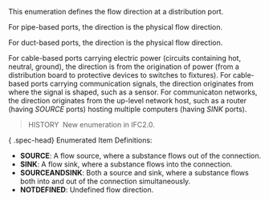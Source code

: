 ﻿This enumeration defines the flow direction at a distribution port.

For pipe-based ports, the direction is the physical flow direction.

For duct-based ports, the direction is the physical flow direction.

For cable-based ports carrying electric power (circuits containing hot, neutral, ground), the direction is from the origination of power (from a distribution board to protective devices to switches to fixtures). For cable-based ports carrying communication signals, the direction originates from where the signal is shaped, such as a sensor. For communicaton networks, the direction originates from the up-level network host, such as a router (having _SOURCE_ ports) hosting multiple computers (having _SINK_ ports).

> HISTORY&nbsp; New enumeration in IFC2.0.

{ .spec-head}
Enumerated Item Definitions:

* **SOURCE**: A flow source, where a substance flows out of the connection.
* **SINK**: A flow sink, where a substance flows into the connection.
* **SOURCEANDSINK**: Both a source and sink, where a substance flows both into and out of the connection simultaneously.
* **NOTDEFINED**: Undefined flow direction.